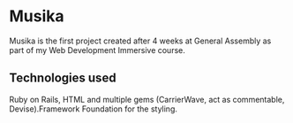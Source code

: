  # Musika
 Musika is the first project created after 4 weeks at General Assembly as part of my Web Development Immersive course.
 

 ## Technologies used
 Ruby on Rails, HTML and multiple gems (CarrierWave, act as commentable, Devise).Framework Foundation for the styling.


 
